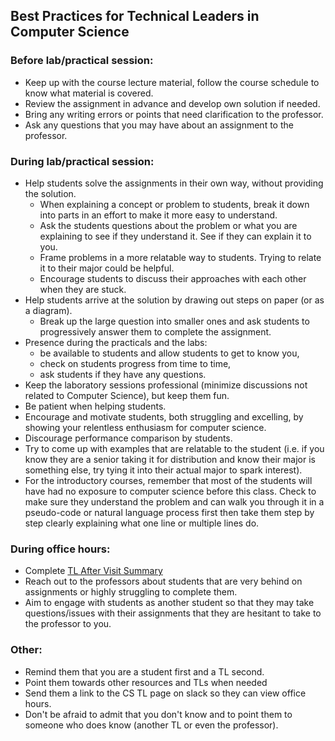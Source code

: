 ## Best Practices for Technical Leaders in Computer Science

### Before lab/practical session:

* Keep up with the course lecture material, follow the course schedule to know what material is covered.
* Review the assignment in advance and develop own solution if needed.
* Bring any writing errors or points that need clarification to the professor.
* Ask any questions that you may have about an assignment to the professor.

### During lab/practical session:

* Help students solve the assignments in their own way, without providing the solution.
  * When explaining a concept or problem to students, break it down into parts in an effort to make it more easy to understand.
  * Ask the students questions about the problem or what you are explaining to see if they understand it. See if they can explain it to you.
  * Frame problems in a more relatable way to students. Trying to relate it to their major could be helpful.
  * Encourage students to discuss their approaches with each other when they are stuck.
* Help students arrive at the solution by drawing out steps on paper (or as a diagram).
  * Break up the large question into smaller ones and ask students to progressively answer them to complete the assignment.
* Presence during the practicals and the labs:
  * be available to students and allow students to get to know you,
  * check on students progress from time to time,
  * ask students if they have any questions.
* Keep the laboratory sessions professional (minimize discussions not related to Computer Science), but keep them fun.
* Be patient when helping students.
* Encourage and motivate students, both struggling and excelling, by showing your relentless enthusiasm for computer science.
* Discourage performance comparison by students.
* Try to come up with examples that are relatable to the student (i.e. if you know they are a senior taking it for distribution and know their major is something else, try tying it into their actual major to spark interest).
* For the introductory courses, remember that most of the students will have had no exposure to computer science before this class. Check to make sure they understand the problem and can walk you through it in a pseudo-code or natural language process first then take them step by step clearly explaining what one line or multiple lines do.

### During office hours:

* Complete [TL After Visit Summary](https://forms.gle/WM6QeBX9LbdG4geh9) 
* Reach out to the professors about students that are very behind on assignments or highly struggling to complete them.
* Aim to engage with students as another student so that they may take questions/issues with their assignments that they are hesitant to take to the professor to you.

### Other:

* Remind them that you are a student first and a TL second.
* Point them towards other resources and TLs when needed
* Send them a link to the CS TL page on slack so they can view office hours.
* Don't be afraid to admit that you don't know and to point them to someone who does know (another TL or even the professor).
